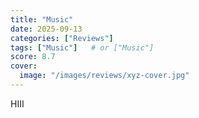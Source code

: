 ```yaml
---
title: "Music"
date: 2025-09-13
categories: ["Reviews"]
tags: ["Music"]   # or ["Music"]
score: 8.7
cover:
  image: "/images/reviews/xyz-cover.jpg"
---
```

HIII